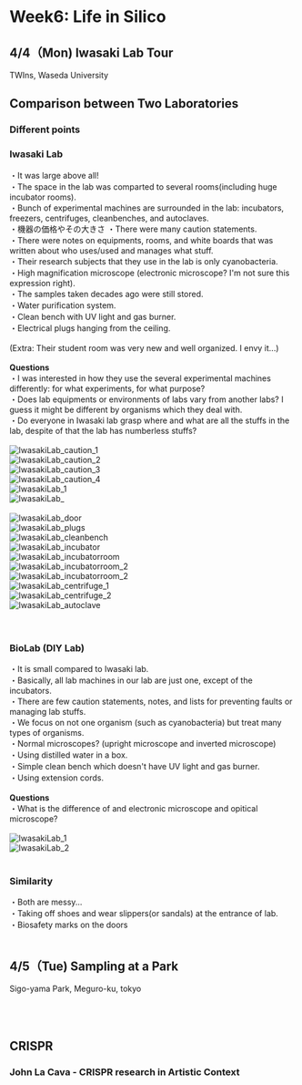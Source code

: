 # Week6: Life in Silico
## 4/4（Mon) Iwasaki Lab Tour
TWIns, Waseda University<br/>
## Comparison between Two Laboratories
### Different points
### Iwasaki Lab
・It was large above all!<br/>
・The space in the lab was comparted to several rooms(including huge incubator rooms).<br/>
・Bunch of experimental machines are surrounded in the lab: incubators, freezers, centrifuges, cleanbenches, and autoclaves. <br/>
・機器の価格やその大きさ
・There were many caution statements.<br/>
・There were notes on equipments, rooms, and white boards that was written about who uses/used and manages what stuff.<br/>
・Their research subjects that they use in the lab is only cyanobacteria.<br/>
・High magnification microscope (electronic microscope? I'm not sure this expression right).<br/>
・The samples taken decades ago were still stored. <br/>
・Water purification system.<br/>
・Clean bench with UV light and gas burner.<br/>
・Electrical plugs hanging from the ceiling.<br/>
<br/>
(Extra: Their student room was very new and well organized. I envy it...)<br/>
<br/>
**Questions**<br/>
・I was interested in how they use the several experimental machines differently: for what experiments, for what purpose?<br/>
・Does lab equipments or environments of labs vary from another labs? I guess it might be different by organisms which they deal with.<br/>
・Do everyone in Iwasaki lab grasp where and what are all the stuffs in the lab, despite of  that the lab has numberless stuffs?<br/>
<br/>
![IwasakiLab_caution_1](/photo/IwasakiLab_93653.jpg)<br/>
![IwasakiLab_caution_2](/photo/IwasakiLab_93654.jpg)<br/>
![IwasakiLab_caution_3](/photo/IwasakiLab_93823.jpg)<br/>
![IwasakiLab_caution_4](/photo/IwasakiLab_93858.jpg)<br/>
![IwasakiLab_1](/photo/IwasakiLab_93646.jpg)<br/>
![IwasakiLab_](/photo/IwasakiLab_93646.jpg)<br/>
<br/>
![IwasakiLab_door](/photo/Iwasaki_lab_93638.jpg)<br/>
![IwasakiLab_plugs](/photo/Iwasaki_lab_93648.jpg)<br/>
![IwasakiLab_cleanbench](/photo/IwasakiLab_93688.jpg)<br/>
![IwasakiLab_incubator](/photo/IwasakiLab_93689.jpg)<br/>
![IwasakiLab_incubatorroom](/photo/IwasakiLab_93715.jpg)<br/>
![IwasakiLab_incubatorroom_2](/photo/IwasakiLab_93822.jpg)<br/>
![IwasakiLab_incubatorroom_2](/photo/IwasakiLab_93822.jpg)<br/>
![IwasakiLab_centrifuge_1](/photo/IwasakiLab_93676.jpg)<br/>
![IwasakiLab_centrifuge_2](/photo/IwasakiLab_93851.jpg)<br/>
![IwasakiLab_autoclave](/photo/IwasakiLab_93858.jpg)<br/>
<br/>
<br/>
### BioLab (DIY Lab)
・It is small compared to Iwasaki lab.<br/>
・Basically, all lab machines in our lab are just one, except of the incubators.<br/>
・There are few caution statements, notes, and lists for preventing faults or managing lab stuffs.<br/>
・We focus on not one organism (such as cyanobacteria) but treat many types of organisms. <br/>
・Normal microscopes? (upright microscope and inverted microscope)<br/>
・Using distilled water in a box.<br/>
・Simple clean bench which doesn't have UV light and gas burner.<br/>
・Using extension cords.<br/>
<br/>
**Questions**<br/>
・What is the difference of and electronic microscope and opitical microscope?<br/>
<br/>
![IwasakiLab_1](/photo/IwasakiLab_93826.jpg)<br/>
![IwasakiLab_2](/photo/IwasakiLab_93827.jpg)<br/>
<br/>
### Similarity
・Both are messy...<br/>
・Taking off shoes and wear slippers(or sandals) at the entrance of lab.<br/>
・Biosafety marks on the doors<br/>
<br/>
## 4/5（Tue) Sampling at a Park
Sigo-yama Park, Meguro-ku, tokyo<br/>
<br/>
<br/>
<br/>
## CRISPR
### John La Cava - CRISPR research in Artistic Context
<br/>

